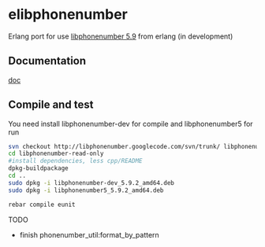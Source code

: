 elibphonenumber
===============

Erlang port for use [libphonenumber 5.9](https://code.google.com/p/libphonenumber/) from erlang (in development)

## Documentation

[doc](http://artefactop.github.io/elibphonenumber/ "documentation")

## Compile and test
You need install libphonenumber-dev for compile and libphonenumber5 for run

```bash
svn checkout http://libphonenumber.googlecode.com/svn/trunk/ libphonenumber-read-only
cd libphonenumber-read-only
#install dependencies, less cpp/README
dpkg-buildpackage
cd ..
sudo dpkg -i libphonenumber-dev_5.9.2_amd64.deb
sudo dpkg -i libphonenumber5_5.9.2_amd64.deb
```

```bash
rebar compile eunit
```

TODO 

- finish phonenumber_util:format_by_pattern